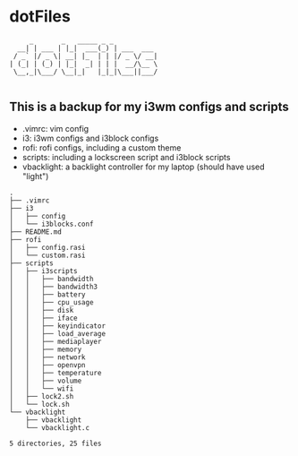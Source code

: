 # dotFiles
```
     _       _   _____ _ _           
  __| | ___ | |_|  ___(_) | ___  ___ 
 / _` |/ _ \| __| |_  | | |/ _ \/ __|
| (_| | (_) | |_|  _| | | |  __/\__ \
 \__,_|\___/ \__|_|   |_|_|\___||___/
                                     
```
## This is a backup for my i3wm configs and scripts
* .vimrc: vim config
* i3: i3wm configs and i3block configs
* rofi: rofi configs, including a custom theme
* scripts: including a lockscreen script and i3block scripts
* vbacklight: a backlight controller for my laptop (should have used "light")
```
.
├── .vimrc
├── i3
│   ├── config
│   └── i3blocks.conf
├── README.md
├── rofi
│   ├── config.rasi
│   └── custom.rasi
├── scripts
│   ├── i3scripts
│   │   ├── bandwidth
│   │   ├── bandwidth3
│   │   ├── battery
│   │   ├── cpu_usage
│   │   ├── disk
│   │   ├── iface
│   │   ├── keyindicator
│   │   ├── load_average
│   │   ├── mediaplayer
│   │   ├── memory
│   │   ├── network
│   │   ├── openvpn
│   │   ├── temperature
│   │   ├── volume
│   │   └── wifi
│   ├── lock2.sh
│   └── lock.sh
└── vbacklight
    ├── vbacklight
    └── vbacklight.c

5 directories, 25 files
```
